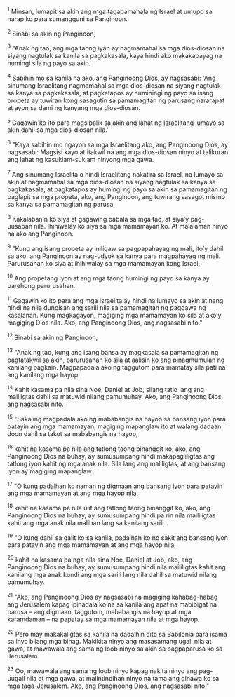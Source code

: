 <sup>1</sup>
Minsan, lumapit sa akin ang mga tagapamahala ng Israel at umupo sa harap ko para sumangguni sa Panginoon. 

<sup>2</sup>
Sinabi sa akin ng Panginoon, 

<sup>3</sup>
"Anak ng tao, ang mga taong iyan ay nagmamahal sa mga dios-diosan na siyang nagtulak sa kanila sa pagkakasala, kaya hindi ako makakapayag na humingi sila ng payo sa akin. 

<sup>4</sup>
Sabihin mo sa kanila na ako, ang Panginoong Dios, ay nagsasabi: 'Ang sinumang Israelitang nagmamahal sa mga dios-diosan na siyang nagtulak sa kanya sa pagkakasala, at pagkatapos ay humihingi ng payo sa isang propeta ay tuwiran kong sasagutin sa pamamagitan ng parusang nararapat at ayon sa dami ng kanyang mga dios-diosan. 

<sup>5</sup>
Gagawin ko ito para magsibalik sa akin ang lahat ng Israelitang lumayo sa akin dahil sa mga dios-diosan nila.' 

<sup>6</sup>
"Kaya sabihin mo ngayon sa mga Israelitang ako, ang Panginoong Dios, ay nagsasabi: Magsisi kayo at itakwil na ang mga dios-diosan ninyo at talikuran ang lahat ng kasuklam-suklam ninyong mga gawa. 

<sup>7</sup>
Ang sinumang Israelita o hindi Israelitang nakatira sa Israel, na lumayo sa akin at nagmamahal sa mga dios-diosan na siyang nagtulak sa kanya sa pagkakasala, at pagkatapos ay humingi ng payo sa akin sa pamamagitan ng paglapit sa mga propeta, ako, ang Panginoon, ang tuwirang sasagot mismo sa kanya sa pamamagitan ng parusa. 

<sup>8</sup>
Kakalabanin ko siya at gagawing babala sa mga tao, at siyaʼy pag-uusapan nila. Ihihiwalay ko siya sa mga mamamayan ko. At malalaman ninyo na ako ang Panginoon. 

<sup>9</sup>
"Kung ang isang propeta ay iniligaw sa pagpapahayag ng mali, itoʼy dahil sa ako, ang Panginoon ay nag-udyok sa kanya para magpahayag ng mali. Parurusahan ko siya at ihihiwalay sa mga mamamayan kong Israel. 

<sup>10</sup>
Ang propetang iyon at ang mga taong humingi ng payo sa kanya ay parehong parurusahan. 

<sup>11</sup>
Gagawin ko ito para ang mga Israelita ay hindi na lumayo sa akin at nang hindi na nila dungisan ang sarili nila sa pamamagitan ng paggawa ng kasalanan. Kung magkagayon, magiging mga mamamayan ko sila at akoʼy magiging Dios nila. Ako, ang Panginoong Dios, ang nagsasabi nito." 

<sup>12</sup>
Sinabi sa akin ng Panginoon, 

<sup>13</sup>
"Anak ng tao, kung ang isang bansa ay magkasala sa pamamagitan ng pagtatakwil sa akin, parurusahan ko sila at aalisin ko ang pinagmumulan ng kanilang pagkain. Magpapadala ako ng taggutom para mamatay sila pati na ang kanilang mga hayop. 

<sup>14</sup>
Kahit kasama pa nila sina Noe, Daniel at Job, silang tatlo lang ang maliligtas dahil sa matuwid nilang pamumuhay. Ako, ang Panginoong Dios, ang nagsasabi nito. 

<sup>15</sup>
"Sakaling magpadala ako ng mababangis na hayop sa bansang iyon para patayin ang mga mamamayan, magiging mapanglaw ito at walang dadaan doon dahil sa takot sa mababangis na hayop, 

<sup>16</sup>
kahit na kasama pa nila ang tatlong taong binanggit ko, ako, ang Panginoong Dios na buhay, ay sumusumpang hindi makapagliligtas ang tatlong iyon kahit ng mga anak nila. Sila lang ang maliligtas, at ang bansang iyon ay magiging mapanglaw. 

<sup>17</sup>
"O kung padalhan ko naman ng digmaan ang bansang iyon para patayin ang mga mamamayan at ang mga hayop nila, 

<sup>18</sup>
kahit na kasama pa nila ulit ang tatlong taong binanggit ko, ako, ang Panginoong Dios na buhay, ay sumusumpang hindi pa rin nila maililigtas kahit ang mga anak nila maliban lang sa kanilang sarili. 

<sup>19</sup>
"O kung dahil sa galit ko sa kanila, padalhan ko ng sakit ang bansang iyon para patayin ang mga mamamayan at ang mga hayop nila, 

<sup>20</sup>
kahit na kasama pa nga nila sina Noe, Daniel at Job, ako, ang Panginoong Dios na buhay, ay sumusumpang hindi nila maililigtas kahit ang kanilang mga anak kundi ang mga sarili lang nila dahil sa matuwid nilang pamumuhay. 

<sup>21</sup>
"Ako, ang Panginoong Dios ay nagsasabi na magiging kahabag-habag ang Jerusalem kapag ipinadala ko na sa kanila ang apat na mabibigat na parusa – ang digmaan, taggutom, mababangis na hayop at mga karamdaman – na papatay sa mga mamamayan nila at mga hayop. 

<sup>22</sup>
Pero may makakaligtas sa kanila na dadalhin dito sa Babilonia para isama sa inyo bilang mga bihag. Makikita ninyo ang masasamang ugali nila at gawa, at mawawala ang sama ng loob ninyo sa akin sa pagpaparusa ko sa Jerusalem. 

<sup>23</sup>
Oo, mawawala ang sama ng loob ninyo kapag nakita ninyo ang pag-uugali nila at mga gawa, at maiintindihan ninyo na tama ang ginawa ko sa mga taga-Jerusalem. Ako, ang Panginoong Dios, ang nagsasabi nito."